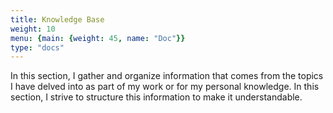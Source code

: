 ```yaml
---
title: Knowledge Base
weight: 10
menu: {main: {weight: 45, name: "Doc"}}
type: "docs"
---
```



In this section, I gather and organize information that comes from the topics I have delved into as part of my work or for my personal knowledge. In this section, I strive to structure this information to make it understandable.
